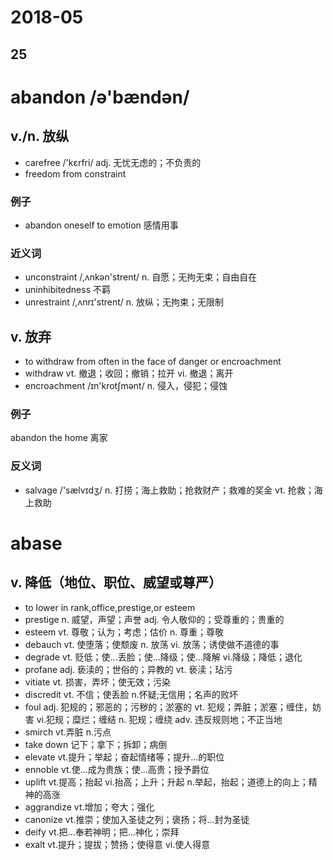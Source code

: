 2018-05
=====

25
---

# abandon /ə'bændən/

## v./n. 放纵

* carefree /'kɛrfri/  adj. 无忧无虑的；不负责的
* freedom from constraint

### 例子

* abandon oneself to emotion 感情用事

### 近义词

* unconstraint /,ʌnkən'strent/ n. 自愿；无拘无束；自由自在
* uninhibitedness 不羁
* unrestraint /,ʌnrɪ'strent/ n. 放纵；无拘束；无限制

## v. 放弃

* to withdraw from often in the face of danger or encroachment
* withdraw vt. 撤退；收回；撤销；拉开 vi. 撤退；离开
* encroachment /ɪn'krotʃmənt/ n. 侵入，侵犯；侵蚀

### 例子

abandon the home 离家

### 反义词

* salvage /'sælvɪdʒ/ n. 打捞；海上救助；抢救财产；救难的奖金 vt. 抢救；海上救助

# abase

## v. 降低（地位、职位、威望或尊严）

* to lower in rank,office,prestige,or esteem
* prestige n. 威望，声望；声誉 adj. 令人敬仰的；受尊重的；贵重的
* esteem vt. 尊敬；认为；考虑；估价 n. 尊重；尊敬
* debauch vt. 使堕落；使颓废 n. 放荡 vi. 放荡；诱使做不道德的事
* degrade vt. 贬低；使...丢脸；使...降级；使...降解 vi.降级；降低；退化
* profane adj. 亵渎的；世俗的；异教的 vt. 亵渎；玷污
* vitiate vt. 损害，弄坏；使无效；污染
* discredit vt. 不信；使丢脸 n.怀疑;无信用；名声的败坏
* foul adj. 犯规的；邪恶的；污秽的；淤塞的 vt. 犯规；弄脏；淤塞；缠住，妨害 vi.犯规；糜烂；缠结 n. 犯规；缠绕 adv. 违反规则地；不正当地
* smirch vt.弄脏 n.污点
* take down 记下；拿下；拆卸；病倒
* elevate vt.提升；举起；奋起情绪等；提升...的职位
* ennoble vt.使...成为贵族；使...高贵；授予爵位
* uplift vt.提高；抬起 vi.抬高；上升；升起 n.举起，抬起；道德上的向上；精神的高涨
* aggrandize vt.增加；夸大；强化
* canonize vt.推崇；使加入圣徒之列；褒扬；将...封为圣徒
* deify vt.把...奉若神明；把...神化；崇拜
* exalt vt.提升；提拔；赞扬；使得意 vi.使人得意
